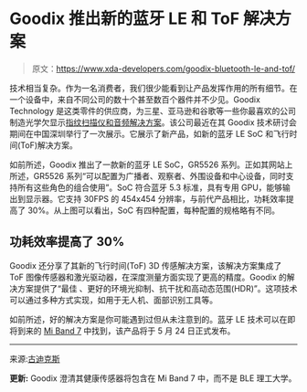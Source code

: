 # Goodix 推出新的蓝牙 LE 和 ToF 解决方案

> 原文：<https://www.xda-developers.com/goodix-bluetooth-le-and-tof/>

技术相当复杂。作为一名消费者，我们很少能看到让产品发挥作用的所有细节。在一个设备中，来自不同公司的数十个甚至数百个器件并不少见。Goodix Technology 是这类零件的供应商，为三星、亚马逊和谷歌等一些你最喜欢的公司制造光学欠显示[指纹扫描仪和音频解决方案](https://www.xda-developers.com/oppo-find-x2-pro-pixelworks-iris-5-display-chip-goodix-new-voice-audio-technology/)。该公司最近在其 Goodix 技术研讨会期间在中国深圳举行了一次展示。它展示了新产品，如新的蓝牙 LE SoC 和飞行时间(ToF)解决方案。

如前所述，Goodix 推出了一款新的蓝牙 LE SoC，GR5526 系列。正如其网站上所述，GR5526 系列“可以配置为广播者、观察者、外围设备和中心设备，同时支持所有这些角色的组合使用”。SoC 符合蓝牙 5.3 标准，具有专用 GPU，能够输出到显示器。它支持 30FPS 的 454x454 分辨率，与前代产品相比，功耗效率提高了 30%。从上图可以看出，SoC 有四种配置，每种配置的规格略有不同。

## 功耗效率提高了 30%

Goodix 还分享了其新的飞行时间(ToF) 3D 传感解决方案，该解决方案集成了 ToF 图像传感器和激光驱动器，在深度测量方面实现了更高的精度。Goodix 的解决方案提供了“最佳 、更好的环境光抑制、抗干扰和高动态范围(HDR)”。这项技术可以通过多种方式实现，如用于无人机、面部识别工具等。

如前所述，好的解决方案是你可能遇到过但从未注意到的。蓝牙 LE 技术可以在即将到来的 [Mi Band 7](https://www.xda-developers.com/xiaomi-mi-band-7-leak/) 中找到，该产品将于 5 月 24 日正式发布。

* * *

来源:[古迪克斯](https://www.goodix.com/en/about_goodix/newsroom/company_news/detail/4755)

**更新:** Goodix 澄清其健康传感器将包含在 Mi Band 7 中，而不是 BLE 理工大学。